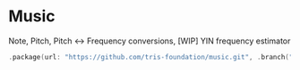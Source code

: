 # Music

Note, Pitch, Pitch <-> Frequency conversions, [WIP] YIN frequency estimator

```swift
.package(url: "https://github.com/tris-foundation/music.git", .branch("master"))
```
